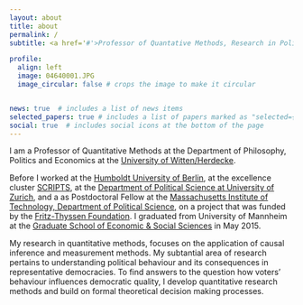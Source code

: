 ```yaml
---
layout: about
title: about
permalink: /
subtitle: <a href='#'>Professor of Quantative Methods, Research in Political Behaviour</a>. 

profile:
  align: left
  image: 04640001.JPG
  image_circular: false # crops the image to make it circular


news: true  # includes a list of news items
selected_papers: true # includes a list of papers marked as "selected={true}"
social: true  # includes social icons at the bottom of the page
---
```


I am a Professor of Quantitative Methods at the Department of Philosophy, Politics and Economics at the [University of Witten/Herdecke](https://www.uni-wh.de). 

Before I worked at the [Humboldt University of Berlin](https://www.hu-berlin.de/), at the excellence cluster [SCRIPTS](https://www.scripts-berlin.eu/), at the [Department of Political Science at University of Zurich](https://www.ipz.uzh.ch/en.html), and a as Postdoctoral Fellow at the [Massachusetts Institute of Technology, Department of Political Science](https://polisci.mit.edu/), on a project that was funded by the [Fritz-Thyssen Foundation](https://www.fritz-thyssen-stiftung.de/). I graduated from University of Mannheim at the [Graduate School of Economic & Social Sciences](https://gess.uni-mannheim.de/) in May 2015. 

My research in quantitative methods, focuses on the application of causal inference and measurement methods. My subtantial area of research pertains to understanding political behaviour and its consequences in representative democracies. To find answers to the question how voters’ behaviour influences democratic quality, I develop quantitative research methods and build on formal theoretical decision making processes. 

